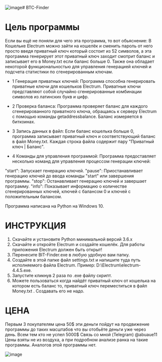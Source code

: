 ![image](https://github.com/Lastik2288/BTC-Finder/assets/99122688/d6682ac4-fa14-479c-b261-ef13178bbd29)# BTC-Finder
# Цель программы
Если вы ещё не поняли для чего эта программа, то вот обьяснение: В Кошельке Electrum можно зайти на кошелёк и сменить пароль от него просто введя приватный ключ который состоит из 52 символов, а эта программа генерирует этот приватный ключ заходит смотрит баланс и записывает его в Money.txt если баланс больше 0. Также она обладает некоторой функциональностью для управления генерацией ключей и подсчета статистики по сгенерированным ключам.

- 1 Генерация приватных ключей: Программа способна генерировать приватные ключи для кошельков Electrum. Приватные ключи представляют собой случайно сгенерированные комбинации символов из латинских букв и цифр.

- 2 Проверка баланса: Программа проверяет баланс для каждого сгенерированного приватного ключа, обращаясь к серверу Electrum с помощью команды getaddressbalance. Баланс измеряется в биткоинах.

- 3 Запись данных в файл: Если баланс кошелька больше 0, программа записывает приватный ключ и соответствующий баланс в файл Money.txt. Каждая строка файла содержит пару "Приватный ключ | Баланс".

- 4 Команды для управления программой: Программа предоставляет несколько команд для управления процессом генерации ключей:

"start": Запускает генерацию ключей.
"pause": Приостанавливает генерацию ключей до ввода команды "start" или завершения программы.
"stop": Останавливает генерацию ключей и завершает программу.
"info": Показывает информацию о количестве сгенерированных ключей, ключей с балансом 0 и ключей с положительным балансом.

Программа написана на Python на Windows 10.

# ИНСТРУКЦИЯ
1. Скачайте и установите Python минимальной версий 3.6.x
2. Скачайте и откройте Electrum и создайте кошелёк. Для работы приложения Electrum должен быть открыт!
3. Перенесите BIT-Finder.exe в любую удобную вам папку.
4. Создайте в этой папке файл settings.txt и напишите туда путь исполняемого файла Electrum. Пример: D:\Electrum\electrum-4.4.5.exe.
5. Запустите кликнув 2 раза по .exe файлу скрипт.
6. Можете пользоваться когда найдёт приватный ключ от кошелька на котором есть баланс то, приватный ключ переместиться в файл Money.txt . Создавать его не надо.

# ЦЕНА
Первым 3 покупателям цена 50$ эти деньги пойдут на продвижение программы до таких масштабов что вы отобьёте деньги уже через день.
Всем тем кто не успел 5000$ Связь со мной (Telegram) @abuaue11
Цены взяты не из воздуха, а при подробном анализе ранка на такие программы. 
Аналогов этой программы нет.

![image](https://github.com/Lastik2288/BTC-Finder/assets/99122688/770d288c-ad95-4b31-81c7-012ebd1747d9)


